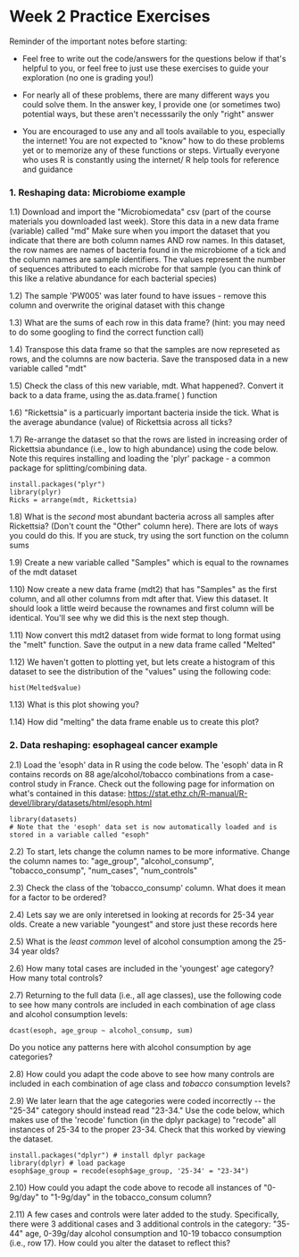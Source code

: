 # Week 2 Practice Exercises # 

Reminder of the important notes before starting: 
- Feel free to write out the code/answers for the questions below if that's helpful to you, or feel free to just use these exercises to guide your exploration (no one is grading you!)

- For nearly all of these problems, there are many different ways you could solve them. In the answer key, I provide one (or sometimes two) potential ways, but these aren't necesssarily the only "right" answer

- You are encouraged to use any and all tools available to you, especially the internet! You are not expected to "know" how to do these problems yet or to memorize any of these functions or steps. Virtually everyone who uses R is constantly using the internet/ R help tools for reference and guidance

### 1. Reshaping data: Microbiome example ###

1.1) Download and import the "Microbiomedata" csv (part of the course materials you downloaded last week). Store this data in a new data frame (variable) called "md"
Make sure when you import the dataset that you indicate that there are both column names AND row names.
In this dataset, the row names are names of bacteria found in the microbiome of a tick and the column names are sample identifiers. 
The values represent the number of sequences attributed to each microbe for that sample (you can think of this like a relative abundance for each bacterial species)

1.2) The sample 'PW005' was later found to have issues - remove this column and overwrite the original dataset with this change

1.3) What are the sums of each row in this data frame? (hint: you may need to do some googling to find the correct function call)

1.4) Transpose this data frame so that the samples are now represeted as rows, and the columns are now bacteria. Save the transposed data in a new variable called "mdt"

1.5) Check the class of this new variable, mdt. What happened?. Convert it back to a data frame, using the as.data.frame( ) function

1.6) "Rickettsia" is a particuarly important bacteria inside the tick. What is the average abundance (value) of Rickettsia across all ticks?

1.7) Re-arrange the dataset so that the rows are listed in increasing order of Rickettsia abundance (i.e., low to high abundance) using the code below. Note this requires installing and loading the 'plyr' package - a common package for splitting/combining data.

```
install.packages("plyr")
library(plyr)
Ricks = arrange(mdt, Rickettsia)
```

1.8) What is the *second* most abundant bacteria across all samples after Rickettsia? (Don't count the "Other" column here). There are lots of ways you could do this. If you are stuck, try using the sort function on the column sums

1.9) Create a new variable called "Samples" which is equal to the rownames of the mdt dataset

1.10) Now create a new data frame (mdt2) that has "Samples" as the first column, and all other columns from mdt after that. View this dataset. It should look a little weird because the rownames and first column will be identical. You'll see why we did this is the next step though.

1.11) Now convert this mdt2 dataset from wide format to long format using the "melt" function. Save the output in a new data frame called "Melted"

1.12) We haven't gotten to plotting yet, but lets create a histogram of this dataset to see the distribution of the "values" using the following code:
```
hist(Melted$value)
```


1.13) What is this plot showing you? 

1.14) How did "melting" the data frame enable us to create this plot?


### 2. Data reshaping: esophageal cancer example ###

2.1) Load the 'esoph' data in R using the code below. The 'esoph' data in R contains records on 88 age/alcohol/tobacco combinations from a case-control study in France. Check out the following page for information on what's contained in this datase: https://stat.ethz.ch/R-manual/R-devel/library/datasets/html/esoph.html

```
library(datasets)
# Note that the 'esoph' data set is now automatically loaded and is stored in a variable called "esoph"
```

2.2) To start, lets change the column names to be more informative. Change the column names to: "age_group", "alcohol_consump", "tobacco_consump", "num_cases", "num_controls"

2.3) Check the class of the 'tobacco_consump' column. What does it mean for a factor to be ordered?

2.4) Lets say we are only interetsed in looking at records for 25-34 year olds. Create a new variable "youngest" and store just these records here

2.5) What is the *least common* level of alcohol consumption among the 25-34 year olds?

2.6) How many total cases are included in the 'youngest' age category? How many total controls?

2.7) Returning to the full data (i.e., all age classes), use the following code to see how many controls are included in each combination of age class and alcohol consumption levels:

```
dcast(esoph, age_group ~ alcohol_consump, sum)
```
Do you notice any patterns here with alcohol consumption by age categories? 

2.8) How could you adapt the code above to see how many controls are included in each combination of age class and *tobacco* consumption levels?

2.9) We later learn that the age categories were coded incorrectly -- the "25-34" category should instead read "23-34." Use the code below, which makes use of the 'recode' function (in the dplyr package) to "recode" all instances of 25-34 to the proper 23-34. Check that this worked by viewing the dataset.

```
install.packages("dplyr") # install dplyr package
library(dplyr) # load package
esoph$age_group = recode(esoph$age_group, '25-34' = "23-34")
```

2.10) How could you adapt the code above to recode all instances of "0-9g/day" to "1-9g/day" in the tobacco_consum column?

2.11) A few cases and controls were later added to the study. Specifically, there were 3 additional cases and 3 additional controls in the category: "35-44" age, 0-39g/day alcohol consumption and 10-19 tobacco consumption (i.e., row 17). How could you alter the dataset to reflect this?





